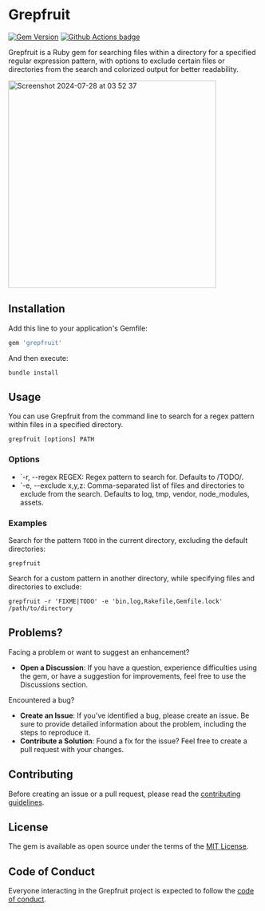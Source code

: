 # Grepfruit

[![Gem Version](https://badge.fury.io/rb/grepfruit.svg)](http://badge.fury.io/rb/grepfruit)
[![Github Actions badge](https://github.com/enjaku4/grepfruit/actions/workflows/main.yml/badge.svg)](https://github.com/enjaku4/grepfruit/actions/workflows/main.yml)

Grepfruit is a Ruby gem for searching files within a directory for a specified regular expression pattern, with options to exclude certain files or directories from the search and colorized output for better readability.

<img width="416" alt="Screenshot 2024-07-28 at 03 52 37" src="https://github.com/user-attachments/assets/95b26b81-dcc1-430b-ac44-641251cb84b6">

## Installation

Add this line to your application's Gemfile:

```ruby
gem 'grepfruit'
```

And then execute:

```shell
bundle install
```

## Usage

You can use Grepfruit from the command line to search for a regex pattern within files in a specified directory.

```shell
grepfruit [options] PATH
```

### Options

- `-r, --regex REGEX: Regex pattern to search for. Defaults to /TODO/.
- `-e, --exclude x,y,z: Comma-separated list of files and directories to exclude from the search. Defaults to log, tmp, vendor, node_modules, assets.

### Examples

Search for the pattern `TODO` in the current directory, excluding the default directories:

```shell
grepfruit
```

Search for a custom pattern in another directory, while specifying files and directories to exclude:

```shell
grepfruit -r 'FIXME|TODO' -e 'bin,log,Rakefile,Gemfile.lock' /path/to/directory
```

## Problems?

Facing a problem or want to suggest an enhancement?

- **Open a Discussion**: If you have a question, experience difficulties using the gem, or have a suggestion for improvements, feel free to use the Discussions section.

Encountered a bug?

- **Create an Issue**: If you've identified a bug, please create an issue. Be sure to provide detailed information about the problem, including the steps to reproduce it.
- **Contribute a Solution**: Found a fix for the issue? Feel free to create a pull request with your changes.

## Contributing

Before creating an issue or a pull request, please read the [contributing guidelines](https://github.com/enjaku4/grepfruit/blob/master/CONTRIBUTING.md).

## License

The gem is available as open source under the terms of the [MIT License](https://github.com/enjaku4/grepfruit/blob/master/LICENSE.txt).

## Code of Conduct

Everyone interacting in the Grepfruit project is expected to follow the [code of conduct](https://github.com/enjaku4/grepfruit/blob/master/CODE_OF_CONDUCT.md).
